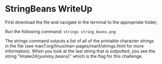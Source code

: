 # StringBeans WriteUp

First download the file and navigate in the terminal to the appropriate folder,

 Run the following command:
`strings string_beans.png`

The strings command outputs a list of all of the printable character strings in the file (see man7.org/linux/man-pages/man1/strings.html for more information). When you look at the last string that is outputted, you see the string "Intake24{yummy_beans}" which is the flag for this challenge.
